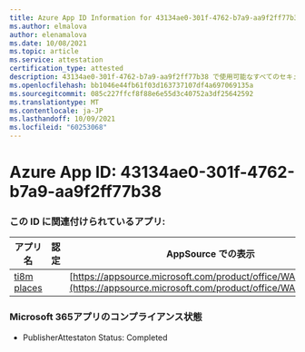 ```yaml
---
title: Azure App ID Information for 43134ae0-301f-4762-b7a9-aa9f2ff77b38
ms.author: elmalova
author: elenamalova
ms.date: 10/08/2021
ms.topic: article
ms.service: attestation
certification_type: attested
description: 43134ae0-301f-4762-b7a9-aa9f2ff77b38 で使用可能なすべてのセキュリティおよびコンプライアンス情報。
ms.openlocfilehash: bb1046e44fb61f03d163737107df4a697069135a
ms.sourcegitcommit: 085c227ffcf8f88e6e55d3c40752a3df25642592
ms.translationtype: MT
ms.contentlocale: ja-JP
ms.lasthandoff: 10/09/2021
ms.locfileid: "60253068"
---
```

# <a name="azure-app-id-43134ae0-301f-4762-b7a9-aa9f2ff77b38"></a>Azure App ID: 43134ae0-301f-4762-b7a9-aa9f2ff77b38


### <a name="apps-associated-with-this-id"></a>この ID に関連付けられているアプリ:
| **アプリ名** | **認定** | **AppSource での表示** |
|--------------|---------------|-----------------------|
| [ti8m places](https://docs.microsoft.com/microsoft-365-app-certification/forward/WA200003311) |  | [https://appsource.microsoft.com/product/office/WA200003311](https://appsource.microsoft.com/product/office/WA200003311) |

### <a name="microsoft-365-app-compliance-status"></a>Microsoft 365アプリのコンプライアンス状態
- PublisherAttestaton Status: Completed
